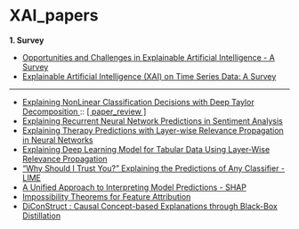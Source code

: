 # XAI_papers
**1. Survey**
* <a href = "https://arxiv.org/pdf/2006.11371.pdf"> Opportunities and Challenges in Explainable Artificial Intelligence - A Survey </a> 
* <a href = "https://arxiv.org/pdf/2104.00950.pdf"> Explainable Artificial Intelligence (XAI) on Time Series Data: A Survey  </a> 
---

* <a href = "https://arxiv.org/pdf/1512.02479.pdf"> Explaining NonLinear Classification Decisions with Deep Taylor Decomposition </a> :: <a href = "https://melon-buffer-f27.notion.site/Explaining-NonLinear-Classification-Decisions-with-Deep-Taylor-Decomposition-ed82e185965b455198269dd108598e45"> [ paper_review ] </a>
* <a href = "https://aclanthology.org/W17-5221.pdf"> Explaining Recurrent Neural Network Predictions in Sentiment Analysis </a>
* <a href = "https://www.dbs.ifi.lmu.de/~tresp/papers/ICHI2018.pdf"> Explaining Therapy Predictions with Layer-wise
Relevance Propagation in Neural Networks </a>
* <a href = "https://www.mdpi.com/2076-3417/12/1/136"> Explaining Deep Learning Model for Tabular Data Using Layer-Wise Relevance Propagation </a>
* <a href = "https://arxiv.org/pdf/1602.04938.pdf"> “Why Should I Trust You?” Explaining the Predictions of Any Classifier - LIME </a>
* <a href = "https://arxiv.org/pdf/1705.07874.pdf"> A Unified Approach to Interpreting Model Predictions - SHAP </a>
* <a href = 'https://arxiv.org/pdf/2212.11870.pdf'> Impossibility Theorems for Feature Attribution </a>
* <a href = 'https://arxiv.org/pdf/2401.08534v3.pdf' > DiConStruct : Causal Concept-based Explanations through Black-Box Distillation </a>
